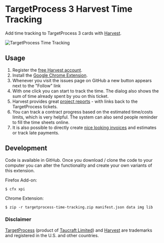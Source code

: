 TargetProcess 3 Harvest Time Tracking
====================

Add time tracking to TargetProcess 3 cards with [Harvest](http://try.hrv.st/3-12573).

![TargetProcess Time Tracking](https://raw.githubusercontent.com/nickdenardis/targetprocess-time-tracking/master/img/targetprocess-time-tracking-440x280.png)

Usage
-----
1. Register the [free Harvest account](http://try.hrv.st/3-12573).
2. Install the [Google Chrome Extension](https://chrome.google.com/webstore/detail/lkkedgoebnekpinhipgelkfbbdjfookh).
3. Whenever you visit the issues page on GitHub a new button appears next to the "Follow" link
4. With one click you can start to track the time. The dialog also shows the sum of time already spent by you on this ticket.
5. Harvest provides great [project reports](http://try.hrv.st/3-12573) - with links back to the TargetProcess tickets.
6. You can track a contract progress based on the estimated time/costs limits, which is very helpful. The system can also send people reminder to fill the time sheets online.
7. It is also possible to directly create [nice looking invoices](http://try.hrv.st/3-12573) and estimates or track late payments.

Development
-----------

Code is available in GitHub. Once you download / clone the code to your computer you can alter the functionality and create your own variants of this extension.

Firefox Add-on:

    $ cfx xpi

Chrome Extension:

    $ zip -r targetprocess-time-tracking.zip manifest.json data img lib


### Disclaimer

[TargetProcess](https://www.targetprocess.com/) (product of [Taucraft Limited](http://taucraft.com/)) and [Harvest](https://www.getharvest.com/) are trademarks and registered in the U.S. and other countries.
